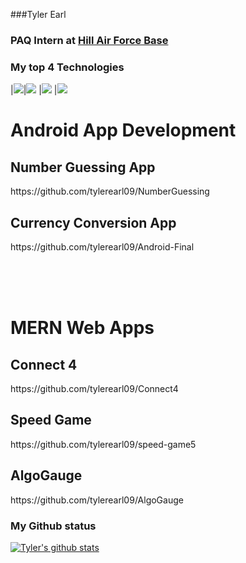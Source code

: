 ###Tyler Earl
### PAQ Intern at [Hill Air Force Base](https://www.hill.af.mil/)

### My top 4 Technologies
|![](https://img.shields.io/badge/-C-black?logo=cplusplus&style=plastic)|![](https://img.shields.io/badge/-C++-black?logo=cplusplus&style=plastic) |![](https://img.shields.io/badge/-Python-black?logo=python&style=plastic) |![](https://img.shields.io/badge/-Android-black?logo=android&style=plastic)

# Android App Development
## Number Guessing App
<p>https://github.com/tylerearl09/NumberGuessing</p>

## Currency Conversion App
<p>https://github.com/tylerearl09/Android-Final</p>

<br/>
<br/>
<br/>

# MERN Web Apps
## Connect 4
<p>https://github.com/tylerearl09/Connect4</p>

## Speed Game
<p>https://github.com/tylerearl09/speed-game5</p>

## AlgoGauge
<p>https://github.com/tylerearl09/AlgoGauge</p>

### My Github status
[![Tyler's github stats](https://github-readme-stats.vercel.app/api?username=tylerearl09&show_icons=true&title_color=fff&icon_color=79ff97&text_color=9f9f9f&bg_color=151515&count_private=true)](https://github.com/tylerearl09)

